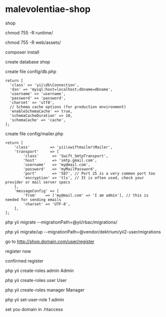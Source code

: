 # malevolentiae-shop
shop

chmod 755 -R runtime/

chmod 755 -R web/assets/

composer install

create database shop

create file config/db.php
````
return [
  'class' => 'yii\db\Connection',
  'dsn' => 'mysql:host=localhost;dbname=dbname',
  'username' => 'username',
  'password' => 'password',
  'charset' => 'utf8',
  // Schema cache options (for production environment)
  'enableSchemaCache' => true,
  'schemaCacheDuration' => 10,
  'schemaCache' => 'cache',
];

````

create file config/mailer.php
````
return [
    'class'         => 'yii\swiftmailer\Mailer',
    'transport'     => [
        'class'      => 'Swift_SmtpTransport',
        'host'       => 'smtp.gmail.com',
        'username'   => 'my@mail.com',
        'password'   => 'myMailPassword',
        'port'       => '587', // Port 25 is a very common port too
        'encryption' => 'tls', // It is often used, check your provider or mail server specs
    ],
    'messageConfig' => [
        'from'    => ['my@mail.com' => 'I am admin'], // this is needed for sending emails
        'charset' => 'UTF-8',
    ],
];

````

php yii migrate --migrationPath=@yii/rbac/migrations/

php yii migrate/up --migrationPath=@vendor/dektrium/yii2-user/migrations

go to http://shop.domain.com/user/register

register now

confirmed register

php yii create-roles admin Admin

php yii create-roles user User

php yii create-roles manager Manager

php yii set-user-role 1 admin

set you domain in .htaccess